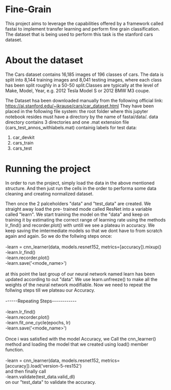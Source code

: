# Fine-Grain
This project aims to leverage the capabilities offered by a framework called fastai
to implement transfer learning and perform fine grain classification. 
The dataset that is being used to perform this task is the stanford cars dataset. 

# About the dataset
The Cars dataset contains 16,185 images of 196 classes of cars. 
The data is split into 8,144 training images and 8,041 testing images, where each 
class has been split roughly in a 50-50 split.Classes are typically at the level
of Make, Model, Year, e.g. 2012 Tesla Model S or 2012 BMW M3 coupe.

The Dataset hsa been downloaded manually from the following official link:
https://ai.stanford.edu/~jkrause/cars/car_dataset.html
They have been placed in the following file system:
the root folder where this jupyter notebook resides must have a directory by the name 
of fastai/data/.
data directory contains 3 directories and one .mat extension file (cars_test_annos_withlabels.mat)
containig labels for test data: 
1. car_devkit
2. cars_train
3. cars_test
# Running the project
In order to run the project, simply load the data in the above mentioned structure.
And then just run the cells in the order to performa some data cleaning and creating normalized 
dataset.

Then once the 2 palceholders "data" and "test_data" are created. We straight away load the pre-
trained mode called ResNet into a variable called "learn".
We start training the model on the "data" and keep on training it by estimating the correct range 
of learning rate using the methods lr_find() and recorder.plot() with untill we see a plateau in accuracy.
We keep saving the imtermediate models so that we dont have to from scratch again and again. 
So we do the follwing steps once:<br/>
<br/>
-learn = cnn_learner(data, models.resnet152, metrics=[accuracy]).mixup() <br/>
-learn.lr_find()<br/>
-learn.recorder.plot()<br/>
-learn.save('<mode_name>')<br/>
<br/>
at this point the last group of our neural network named learn has been updated according to out "data".
We use learn.unfreeze() to make all the weights of the neural network modifiable.
Now we need to repeat the follwing steps till we plateau our Accuracy.<br/>
<br/>
------Repeating Steps------------<br/>
<br/>
-learn.lr_find()<br/>
-learn.recorder.plot()<br/>
-learn.fit_one_cycle(epochs, lr)<br/>
-learn.save('<mode_name>')<br/>
<br/>
Once i was satisfied with the model Accuracy, we Call the cnn_learner() method and 
loading the model that we created using load() member function. <br/>
<br/>
-learn = cnn_learner(data, models.resnet152, metrics=[accuracy]).load('version-5-res152')<br/>
and then finally call <br/>
-learn.validate(test_data.valid_dl)<br/>
on our "test_data" to validate the accuracy.







